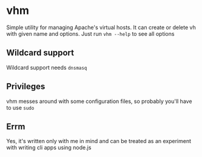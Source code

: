# vhm

Simple utility for managing Apache's virtual hosts. It can create or delete vh with given name and options. Just run `vhm --help` to see all options

## Wildcard support
Wildcard support needs `dnsmasq`


## Privileges
vhm messes around with some configuration files, so probably you'll have to use `sudo`

## Errm
Yes, it's written only with me in mind and can be treated as an experiment with writing cli apps using node.js
